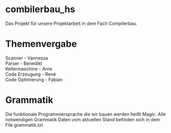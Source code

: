 # combilerbau_hs
Das Projekt für unsere Projektarbeit in dem Fach Compilerbau.

# Themenvergabe
Scanner - Vannessa  
Parser - Benedikt  
Kellermaschine - Arne  
Code Erzeugung - René  
Code Optimierung - Fabian  

# Grammatik
Die funktionale Programmiersprache die wir bauen werden heißt Magic. Alle notwendigen Grammatik Daten vom aktuellen Stand befinden sich in dem File grammatik.txt

